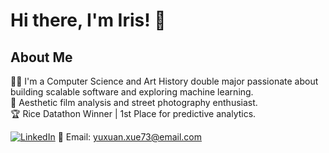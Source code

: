 # Hi there, I'm Iris! 👋

## About Me

👩‍💻 I'm a Computer Science and Art History double major passionate about building scalable software and exploring machine learning.  
🎥 Aesthetic film analysis and street photography enthusiast.  
🏆 Rice Datathon Winner | 1st Place for predictive analytics.  

[![LinkedIn](https://img.shields.io/badge/-LinkedIn-blue?style=flat-square&logo=linkedin)](https://www.linkedin.com/in/yuxuan-xue67/)
📧 Email: yuxuan.xue73@email.com  

